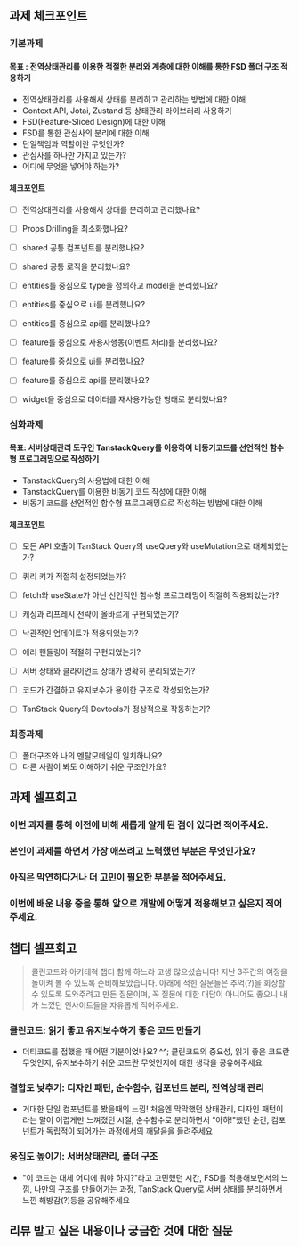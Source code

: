 ## 과제 체크포인트

### 기본과제
 
#### 목표 : 전역상태관리를 이용한 적절한 분리와 계층에 대한 이해를 통한 FSD 폴더 구조 적용하기
- 전역상태관리를 사용해서 상태를 분리하고 관리하는 방법에 대한 이해
- Context API, Jotai, Zustand 등 상태관리 라이브러리 사용하기
- FSD(Feature-Sliced Design)에 대한 이해
- FSD를 통한 관심사의 분리에 대한 이해
- 단일책임과 역할이란 무엇인가?
- 관심사를 하나만 가지고 있는가?
- 어디에 무엇을 넣어야 하는가?

#### 체크포인트
- [ ] 전역상태관리를 사용해서 상태를 분리하고 관리했나요?
- [ ] Props Drilling을 최소화했나요?
- [ ] shared 공통 컴포넌트를 분리했나요?
- [ ] shared 공통 로직을 분리했나요?
- [ ] entities를 중심으로 type을 정의하고 model을 분리했나요?
- [ ] entities를 중심으로 ui를 분리했나요?
- [ ] entities를 중심으로 api를 분리했나요?
- [ ] feature를 중심으로 사용자행동(이벤트 처리)를 분리했나요?
- [ ] feature를 중심으로 ui를 분리했나요?
- [ ] feature를 중심으로 api를 분리했나요?
- [ ] widget을 중심으로 데이터를 재사용가능한 형태로 분리했나요?


### 심화과제

#### 목표: 서버상태관리 도구인 TanstackQuery를 이용하여 비동기코드를 선언적인 함수형 프로그래밍으로 작성하기 

- TanstackQuery의 사용법에 대한 이해
- TanstackQuery를 이용한 비동기 코드 작성에 대한 이해
- 비동기 코드를 선언적인 함수형 프로그래밍으로 작성하는 방법에 대한 이해

#### 체크포인트

- [ ] 모든 API 호출이 TanStack Query의 useQuery와 useMutation으로 대체되었는가?
- [ ] 쿼리 키가 적절히 설정되었는가?
- [ ] fetch와 useState가 아닌 선언적인 함수형 프로그래밍이 적절히 적용되었는가?
- [ ] 캐싱과 리프레시 전략이 올바르게 구현되었는가?
- [ ] 낙관적인 업데이트가 적용되었는가?
- [ ] 에러 핸들링이 적절히 구현되었는가?
- [ ] 서버 상태와 클라이언트 상태가 명확히 분리되었는가?
- [ ] 코드가 간결하고 유지보수가 용이한 구조로 작성되었는가?
- [ ] TanStack Query의 Devtools가 정상적으로 작동하는가?


### 최종과제
- [ ] 폴더구조와 나의 멘탈모데일이 일치하나요?
- [ ] 다른 사람이 봐도 이해하기 쉬운 구조인가요?

## 과제 셀프회고

### 이번 과제를 통해 이전에 비해 새롭게 알게 된 점이 있다면 적어주세요.

### 본인이 과제를 하면서 가장 애쓰려고 노력했던 부분은 무엇인가요?

### 아직은 막연하다거나 더 고민이 필요한 부분을 적어주세요.

### 이번에 배운 내용 중을 통해 앞으로 개발에 어떻게 적용해보고 싶은지 적어주세요.


## 챕터 셀프회고

> 클린코드와 아키테쳑 챕터 함께 하느라 고생 많으셨습니다!
> 지난 3주간의 여정을 돌이켜 볼 수 있도록 준비해보았습니다.
> 아래에 적힌 질문들은 추억(?)을 회상할 수 있도록 도와주려고 만든 질문이며, 꼭 질문에 대한 대답이 아니어도 좋으니 내가 느꼈던 인사이트들을 자유롭게 적어주세요.

### 클린코드: 읽기 좋고 유지보수하기 좋은 코드 만들기
- 더티코드를 접했을 때 어떤 기분이었나요? ^^; 클린코드의 중요성, 읽기 좋은 코드란 무엇인지, 유지보수하기 쉬운 코드란 무엇인지에 대한 생각을 공유해주세요

### 결합도 낮추기: 디자인 패턴, 순수함수, 컴포넌트 분리, 전역상태 관리
- 거대한 단일 컴포넌트를 봤을때의 느낌! 처음엔 막막했던 상태관리, 디자인 패턴이라는 말이 어렵게만 느껴졌던 시절, 순수함수로 분리하면서 "아하!"했던 순간, 컴포넌트가 독립적이 되어가는 과정에서의 깨달음을 들려주세요

### 응집도 높이기: 서버상태관리, 폴더 구조
- "이 코드는 대체 어디에 둬야 하지?"라고 고민했던 시간, FSD를 적용해보면서의 느낌, 나만의 구조를 만들어가는 과정, TanStack Query로 서버 상태를 분리하면서 느낀 해방감(?)등을 공유해주세요



## 리뷰 받고 싶은 내용이나 궁금한 것에 대한 질문
```